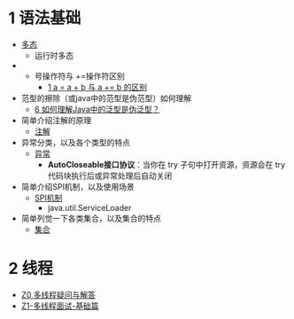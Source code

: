 # 1 语法基础
+ [多态](基础/多态.md)
	+ 运行时多态
+ + 号操作符与 +=操作符区别
	+ [1 a = a + b 与 a += b 的区别](基础/类型转换.md#1%20a%20=%20a%20+%20b%20与%20a%20+=%20b%20的区别)
+ 范型的擦除（或java中的范型是伪范型）如何理解
	+ [6 如何理解Java中的泛型是伪泛型？](基础/范型.md#6%20如何理解Java中的泛型是伪泛型？)
+ 简单介绍注解的原理
	+ [注解](基础/注解.md)
+ 异常分类，以及各个类型的特点
	+ [异常](基础/异常.md)
		+ **AutoCloseable接口协议**：当你在 try 子句中打开资源，资源会在 try 代码块执行后或异常处理后自动关闭
+ 简单介绍SPI机制，以及使用场景
	+ [SPI机制](基础/SPI机制.md)
		+ java.util.ServiceLoader
+ 简单列觉一下各类集合，以及集合的特点
	+ [集合](基础/集合.md)
# 2 线程
+ [Z0 多线程疑问与解答](多线程/Z0%20多线程疑问与解答.md)
+ [Z1-多线程面试-基础篇](多线程/Z1-多线程面试-基础篇.md)